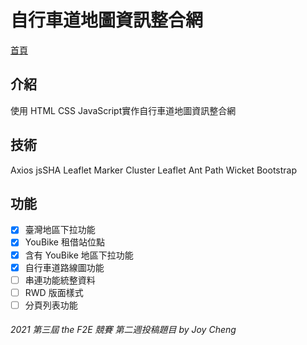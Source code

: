 
# 自行車道地圖資訊整合網
[首頁](https://joy-port.github.io/thef2e-week2/)

## 介紹
使用 HTML CSS JavaScript實作自行車道地圖資訊整合網

## 技術
Axios
jsSHA
Leaflet
Marker Cluster
Leaflet Ant Path
Wicket
Bootstrap

## 功能
- [x] 臺灣地區下拉功能
- [x] YouBike 租借站位點
- [x] 含有 YouBike 地區下拉功能
- [x] 自行車道路線圖功能
- [ ] 串連功能統整資料
- [ ] RWD 版面樣式
- [ ] 分頁列表功能

###### 2021 第三屆 the F2E 競賽 第二週投稿題目 by Joy Cheng